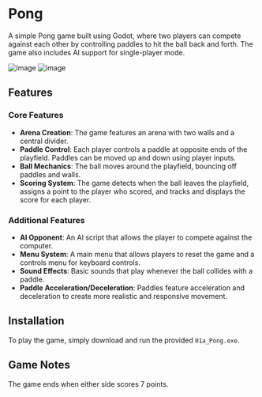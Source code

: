 # Pong

A simple Pong game built using Godot, where two players can compete against each other by controlling paddles to hit the ball back and forth. The game also includes AI support for single-player mode.

![image](https://github.com/user-attachments/assets/10b6172e-b6fd-4c81-8588-d831a1043f7d)
![image](https://github.com/user-attachments/assets/b98d1b78-a988-4ce9-800d-b297e6134fc7)





## Features

### Core Features
- **Arena Creation**: The game features an arena with two walls and a central divider.
- **Paddle Control**: Each player controls a paddle at opposite ends of the playfield. Paddles can be moved up and down using player inputs.
- **Ball Mechanics**: The ball moves around the playfield, bouncing off paddles and walls.
- **Scoring System**: The game detects when the ball leaves the playfield, assigns a point to the player who scored, and tracks and displays the score for each player.

### Additional Features
- **AI Opponent**: An AI script that allows the player to compete against the computer.
- **Menu System**: A main menu that allows players to reset the game and a controls menu for keyboard controls.
- **Sound Effects**: Basic sounds that play whenever the ball collides with a paddle.
- **Paddle Acceleration/Deceleration**: Paddles feature acceleration and deceleration to create more realistic and responsive movement.

## Installation

To play the game, simply download and run the provided `01a_Pong.exe`.

## Game Notes

The game ends when either side scores 7 points.
